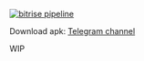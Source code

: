 [![bitrise pipeline](https://app.bitrise.io/app/6234c240315de307.svg?token=QKbdCwKUbyjSHCdN-Wmluw "bitrise pipeline")](https://app.bitrise.io/app/6234c240315de307.svg?token=QKbdCwKUbyjSHCdN-Wmluw)

Download apk: [Telegram channel](https://t.me/ingressmapci)

WIP